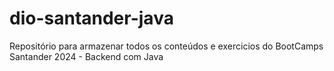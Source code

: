 # dio-santander-java
Repositório para armazenar todos os conteúdos e exercicios do BootCamps Santander 2024 - Backend com Java
